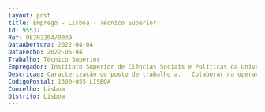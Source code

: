 ```yaml
--- 
layout: post
title: Emprego - Lisboa - Técnico Superior
Id: 95537
Ref: OE202204/0039
DataAbertura: 2022-04-04
DataFecho: 2022-05-04
Trabalho: Técnico Superior
Empregador: Instituto Superior de Ciências Sociais e Políticas da Universidade de Lisboa
Descricao: Caracterização do posto de trabalho a.	Colaborar na operacionalização da estratégia de marketing e comunicação do ISCSP ULisboa, interna e externamente  b.	Produzir conteúdos de comunicação institucional e de promoção da oferta educativa, projetos de investigação, eventos científicos e outros serviços prestados pelo ISCSP ULisboa c.	Desenvolver ações de comunicação em suportes off e online, no seguimento das orientações estratégicas de comunicação da AMC d.	Planear a estratégia editorial para redes sociais online, produzir e gerir conteúdos integrando os com os canais digitais institucionais e.	Produzir conteúdos com vista à internacionalização da oferta educativa do Instituto f.	Apoiar a elaboração do Plano de Meios do Instituto e garantir a sua gestão, operacionalização e report g.	Implementar estratégias de people engagement com o público interno e externo h.	Concretizar dinâmicas de articulação de conteúdos entre o ISCSP ULisboa e os seus stakeholders internos e externos i.	Produzir planos de gestão de reputação da marca ISCSP ULisboa  prevenção e gestão de crise j.	Gerir e desenvolver conteúdos digitais com particular enfoque para a Newsletter e Intranet institucionais k.	Apoiar na produção, gestão e promoção de eventos institucionais l.	Realizar guiões de entrevista e de apoio a narrativas audiovisuais m.	Apoiar a captação e edição de vídeo, com especial relevo no seu desdobramento para canais digitais online n.	Desenvolver instrumentos de planeamento para de desenvolvimento e dinamização de newsletters e e mail marketing.
CodigoPostal: 1300-055 LISBOA
Concelho: Lisboa
Distrito: Lisboa
--- 
```

